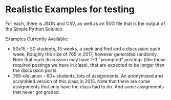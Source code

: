 # Realistic Examples for testing

For each, there is JSON and CSV, as well as an SVG file that is the output of the Simple Python Solution.

Examples Currently Available:
+ 50x15 - 50 students, 15 weeks, a seek and find and a discussion each week. Roughly the size of 765 in 2017, however generated randomly. Note that each discussion may have 1-3 "prompted" postings (like those required postings we have in class), that are expected to be longer than the discussion posts.
+ 765-old-anon - 60+ students, lots of assignments. An anonymized and scrambled version of this class in 2015. Note that there are some assignments that only have the class had to do. And some assignments that never got graded.

